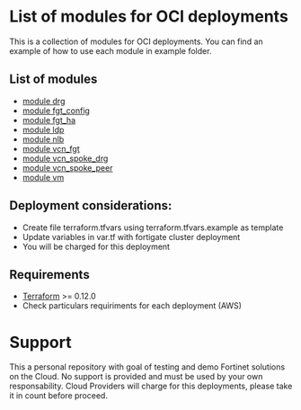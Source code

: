 # List of modules for OCI deployments

This is a collection of modules for OCI deployments. You can find an example of how to use each module in example folder. 

## List of modules
- [module drg](./modules/drg)
- [module fgt_config](./modules/fgt-config)
- [module fgt_ha](./modules/fgt-ha)
- [module ldp](./modules/ldp)
- [module nlb](./modules/nlb)
- [module vcn_fgt](./modules/vcn_fgt) 
- [module vcn_spoke_drg](./modules/vcn_spoke_drg)
- [module vcn_spoke_peer](./modules/vcn_spoke_peer)
- [module vm](./modules/vm)
      
## Deployment considerations:
   - Create file terraform.tfvars using terraform.tfvars.example as template 
   - Update variables in var.tf with fortigate cluster deployment
   - You will be charged for this deployment

## Requirements
* [Terraform](https://learn.hashicorp.com/terraform/getting-started/install.html) >= 0.12.0
* Check particulars requiriments for each deployment (AWS) 

# Support
This a personal repository with goal of testing and demo Fortinet solutions on the Cloud. No support is provided and must be used by your own responsability. Cloud Providers will charge for this deployments, please take it in count before proceed.

